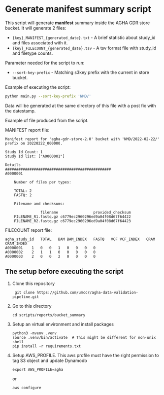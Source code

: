 # Generate manifest summary script

This script will generate **manifest** summary inside the AGHA GDR store bucket. It will generate 2 files:
- `{key}_MANIFEST_{generated_date}.txt` - A brief statistic about study_id and files associated with it.
- `{key}_FILECOUNT_{generated_date}.tsv` - A tsv format file with study_id and filetype counts.

Parameter needed for the script to run:
- `--sort-key-prefix` - Matching s3key prefix with the current in store bucket.

Example of executing the script:

```bash
python main.py --sort-key-prefix 'NMD/'
```

Data will be generated at the same directory of this file with a post fix with the datestamp.

Example of file produced from the script.

MANIFEST report file:
```
Manifest report for 'agha-gdr-store-2.0' bucket with 'NMD/2022-02-22/' prefix on 20220222_000000.

Study Id Count: 1
Study Id list: ["A0000001"]

Details
################################################
A0000001

    Number of files per types:

    TOTAL: 2
    FASTQ: 2

    Filename and checksums:

                filename                provided_checksum
    FILENAME_R1.fastq.gz c6779ec2960296ed9a04f08d67f64422
    FILENAME_R2.fastq.gz c6779ec2960296ed9a04f08d67f64423
```

FILECOUNT report file:
```
agha_study_id	TOTAL	BAM	BAM_INDEX	FASTQ	VCF	VCF_INDEX	CRAM	CRAM_INDEX
A0000001	1	0	0	1	0	0	0	0
A0000002	2	1	1	0	0	0	0	0
A0000003	2	0	0	2	0	0	0	0
```

## The setup before executing the script

1. Clone this repository

   ```
    git clone https://github.com/umccr/agha-data-validation-pipeline.git
   ```

2. Go to this directory

    ```
    cd scripts/reports/bucket_summary
    ```
3. Setup an virtual environment and install packages
   ```
   python3 -mvenv .venv
   source .venv/bin/activate  # This might be different for non-unix shell
   pip install -r requirements.txt
   ```
4. Setup AWS_PROFILE. This aws profile must have the right permission to tag S3 object and update Dynamodb
   ```
   export AWS_PROFILE=agha
   ```

   or

   ```
   aws configure
   ```
